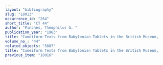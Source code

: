 ```yaml
---
layout: "bibliography"
slug: "18013"
occurrence_id: "264"
short_title: "CT 44"
author: "Pinches, Theophilus G. "
publication_year: "1963"
title: "Cuneiform Texts from Babylonian Tablets in the British Museum, Part 44"
volume_no_: "44"
related_objects: "5887"
title: "Cuneiform Texts from Babylonian Tablets in the British Museum, Part 44"
previous_item: "18016"
---
```

